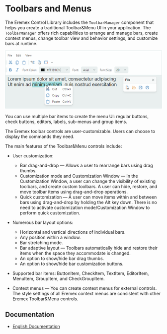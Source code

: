 # Toolbars and Menus

The Eremex Control Library includes the `ToolbarManager` component that helps you create a traditional Toolbar&amp;Menu UI in your application. The `ToolbarManager` offers rich capabilities to arrange and manage bars, create context menus, change toolbar view and behavior settings, and customize bars at runtime.

![toolbars](images/toolbars.png)

You can use multiple bar items to create the menu UI: regular buttons, check buttons, editors, labels, sub-menus and group items.

The Eremex toolbar controls are user-customizable. Users can choose to display the commands they need. 

The main features of the Toolbar&amp;Menu controls include:

- User customization:
    - Bar drag-and-drop — Allows a user to rearrange bars using drag thumbs.
    - Customization mode and Customization Window — In the Customization Window, a user can change the visibility of existing toolbars, and create custom toolbars. A user can hide, restore, and move toolbar items using drag-and-drop operations.
    - Quick customization — A user can move items within and between bars using drag-and-drop by holding the Alt key down. There is no need to activate customization mode/Customization Window to perform quick customization.

- Numerous bar layout options:
    - Horizontal and vertical directions of individual bars.
    - Any position within a window.
    - Bar stretching mode.
    - Bar adaptive layout — Toolbars automatically hide and restore their items when the space they accommodate is changed.
    - An option to show/hide bar drag thumbs.
    - An option to show/hide bar customization buttons.
    
- Supported bar items: ButtonItem, CheckItem, TextItem, EditorItem, MenuItem, GroupItem, and CheckGroupItem.
- Context menus — You can create context menus for external controls. The style settings of all Eremex context menus are consistent with other Eremex Toolbar&amp;Menu controls.

## Documentation

- [English Documentation](https://eremexcontrols.net/articles/controls/toolbars-and-menus.html)
